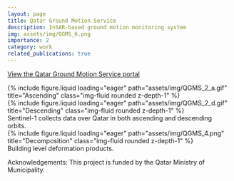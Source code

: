 ```yaml
---
layout: page
title: Qatar Ground Motion Service
description: InSAR-based ground motion monitoring system
img: assets/img/QGMS_6.png
importance: 2
category: work
related_publications: true
---
```


[View the Qatar Ground Motion Service portal](https://www.esrs.wmich.edu/webmap/qatar/)

<div class="row">
    <div class="col-sm mt-3 mt-md-0">
        {% include figure.liquid loading="eager" path="assets/img/QGMS_2_a.gif" title="Ascending" class="img-fluid rounded z-depth-1" %}
    </div>
    <div class="col-sm mt-3 mt-md-0">
        {% include figure.liquid loading="eager" path="assets/img/QGMS_2_d.gif" title="Descending" class="img-fluid rounded z-depth-1" %}
    </div>
</div>
<div class="caption">
    Sentinel-1 collects data over Qatar in both ascending and descending orbits.
</div>
<div class="row">
    <div class="col-sm mt-3 mt-md-0">
        {% include figure.liquid loading="eager" path="assets/img/QGMS_4.png" title="Decomposition" class="img-fluid rounded z-depth-1" %}
    </div>
</div>
<div class="caption">
    Building level deformation products.
</div>

Acknowledgements: This project is funded by the Qatar Ministry of Municipality.